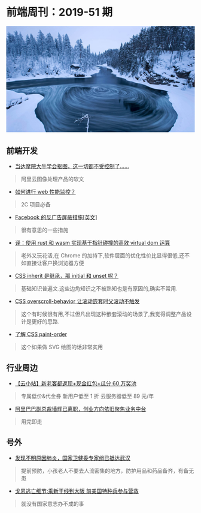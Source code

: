 # 前端周刊：2019-51 期

[![](../img/bing/20200102.png?imageMogr2/thumbnail/960x)](https://cn.bing.com/search?q=漩涡)

## 前端开发

- [当达摩院大牛学会抠图，这一切都不受控制了……](https://mp.weixin.qq.com/s?__biz=MzIzOTU0NTQ0MA==&mid=2247493166&idx=1&sn=0d0ad57f3b4888fa2a93c3737c564f1c)

> 阿里云图像处理产品的软文

- [如何进行 web 性能监控？](http://www.alloyteam.com/2020/01/14184/)

> 2C 项目必备

- [Facebook 的反广告屏蔽措施[英文]](https://www.dylanpaulus.com/2019-11-24-how-fb-avoids-adblockers/)

> 很有意思的一些措施

- [译：使用 rust 和 wasm 实现基于指针碰撞的高效 virtual dom 运算](http://www.alloyteam.com/2020/01/dodrio-rust-wasm-fast-vdom/)

> 老外又玩花活,在 Chrome 的加持下,软件层面的优化性价比显得很低,还不如直接让客户换浏览器方便

- [CSS inherit 是继承，那 initial 和 unset 呢？](https://www.zhangxinxu.com/wordpress/2020/01/css-initial-unset/)

> 基础知识普遍文.这些边角知识之不被熟知也是有原因的,确实不常用.

- [CSS overscroll-behavior 让滚动嵌套时父滚动不触发](https://www.zhangxinxu.com/wordpress/2020/01/css-overscroll-behavior/)

> 这个有时候很有用,不过但凡出现这种嵌套滚动的场景了,我觉得调整产品设计是更好的思路.

- [了解 CSS paint-order](https://www.zhangxinxu.com/wordpress/2020/01/css-paint-order/)

> 这个如果做 SVG 绘图的话非常实用

## 行业周边

- [【云小站】新老客都返现+现金红包+瓜分 60 万奖池](https://www.aliyun.com/minisite/goods?userCode=y31qmczl)

> 专属低价&代金券 新用户低至 1 折 云服务器低至 89 元/年

- [阿里巴巴副总裁墙辉已离职，创业方向依旧聚焦业务中台](https://36kr.com/p/5282726?ktm_source=feed)

> 用完即走

## 号外

- [发现不明原因肺炎，国家卫健委专家组已抵达武汉](https://mp.weixin.qq.com/s?__biz=MzAwMDI4NjY5OQ==&mid=2658255208&idx=1&sn=6406b3296c569dcfb2e0a5a9637d64a3)

> 提前预防，小孩老人不要去人流密集的地方，防护用品和药品备齐，有备无患

- [戈恩逃亡细节:乘新干线到大阪 前美国特种兵参与营救](https://www.cnbeta.com/articles/tech/929345.htm)

> 就没有国家意志办不成的事
